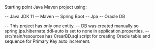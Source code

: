 Starting point Java Maven project using:

-- Java JDK 11
-- Maven
-- Spring Boot
-- Jpa
-- Oracle DB

-- This project has only one entity.
-- DB was created manually so spring.jpa.hibernate.ddl-auto is set to none in application.properties.
-- src/main/resources has CrearBD.sql script for creating Oracle table and sequence for Primary Key auto increment.
